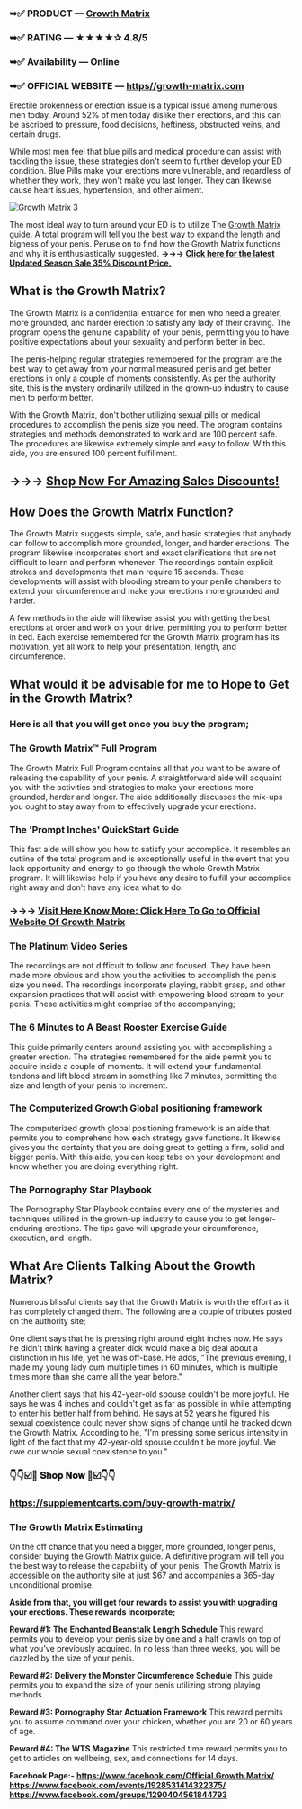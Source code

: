 ### ➥✅ PRODUCT — [Growth Matrix](https://www.facebook.com/Official.Growth.Matrix/)
### ➥✅ RATING — ★★★★✰ 4.8/5
### ➥✅ Availability — Online
### ➥✅ OFFICIAL WEBSITE — [https//growth-matrix.com](https://supplementcarts.com/buy-growth-matrix/)

Erectile brokenness or erection issue is a typical issue among numerous men today. Around 52% of men today dislike their erections, and this can be ascribed to pressure, food decisions, heftiness, obstructed veins, and certain drugs.

While most men feel that blue pills and medical procedure can assist with tackling the issue, these strategies don't seem to further develop your ED condition. Blue Pills make your erections more vulnerable, and regardless of whether they work, they won't make you last longer. They can likewise cause heart issues, hypertension, and other ailment.

![Growth Matrix 3](https://github.com/user-attachments/assets/57d0a068-5aaa-499f-ac8b-69ae7948ba8d)


The most ideal way to turn around your ED is to utilize The [Growth Matrix](https://thebuzzbyte.com/growth-matrix/) guide. A total program will tell you the best way to expand the length and bigness of your penis. Peruse on to find how the Growth Matrix functions and why it is enthusiastically suggested. **→→→ [Click here for the latest Updated Season Sale 35% Discount Price.](https://supplementcarts.com/buy-growth-matrix/)**

## What is the Growth Matrix?
The Growth Matrix is a confidential entrance for men who need a greater, more grounded, and harder erection to satisfy any lady of their craving. The program opens the genuine capability of your penis, permitting you to have positive expectations about your sexuality and perform better in bed.

The penis-helping regular strategies remembered for the program are the best way to get away from your normal measured penis and get better erections in only a couple of moments consistently. As per the authority site, this is the mystery ordinarily utilized in the grown-up industry to cause men to perform better.

With the Growth Matrix, don't bother utilizing sexual pills or medical procedures to accomplish the penis size you need. The program contains strategies and methods demonstrated to work and are 100 percent safe. The procedures are likewise extremely simple and easy to follow. With this aide, you are ensured 100 percent fulfillment.

## →→→ [Shop Now For Amazing Sales Discounts!](https://supplementcarts.com/buy-growth-matrix/)

## How Does the Growth Matrix Function?
The Growth Matrix suggests simple, safe, and basic strategies that anybody can follow to accomplish more grounded, longer, and harder erections. The program likewise incorporates short and exact clarifications that are not difficult to learn and perform whenever. The recordings contain explicit strokes and developments that main require 15 seconds. These developments will assist with blooding stream to your penile chambers to extend your circumference and make your erections more grounded and harder.

A few methods in the aide will likewise assist you with getting the best erections at order and work on your drive, permitting you to perform better in bed. Each exercise remembered for the Growth Matrix program has its motivation, yet all work to help your presentation, length, and circumference.

## What would it be advisable for me to Hope to Get in the Growth Matrix?
### Here is all that you will get once you buy the program;

### The Growth Matrix™ Full Program
The Growth Matrix Full Program contains all that you want to be aware of releasing the capability of your penis. A straightforward aide will acquaint you with the activities and strategies to make your erections more grounded, harder and longer. The aide additionally discusses the mix-ups you ought to stay away from to effectively upgrade your erections.

### The 'Prompt Inches' QuickStart Guide
This fast aide will show you how to satisfy your accomplice. It resembles an outline of the total program and is exceptionally useful in the event that you lack opportunity and energy to go through the whole Growth Matrix program. It will likewise help if you have any desire to fulfill your accomplice right away and don't have any idea what to do.

### →→→ [Visit Here Know More: Click Here To Go to Official Website Of Growth Matrix](https://supplementcarts.com/buy-growth-matrix/)

### The Platinum Video Series
The recordings are not difficult to follow and focused. They have been made more obvious and show you the activities to accomplish the penis size you need. The recordings incorporate playing, rabbit grasp, and other expansion practices that will assist with empowering blood stream to your penis. These activities might comprise of the accompanying;

### The 6 Minutes to A Beast Rooster Exercise Guide
This guide primarily centers around assisting you with accomplishing a greater erection. The strategies remembered for the aide permit you to acquire inside a couple of moments. It will extend your fundamental tendons and lift blood stream in something like 7 minutes, permitting the size and length of your penis to increment.

### The Computerized Growth Global positioning framework
The computerized growth global positioning framework is an aide that permits you to comprehend how each strategy gave functions. It likewise gives you the certainty that you are doing great to getting a firm, solid and bigger penis. With this aide, you can keep tabs on your development and know whether you are doing everything right.

### The Pornography Star Playbook
The Pornography Star Playbook contains every one of the mysteries and techniques utilized in the grown-up industry to cause you to get longer-enduring erections. The tips gave will upgrade your circumference, execution, and length.

## What Are Clients Talking About the Growth Matrix?
Numerous blissful clients say that the Growth Matrix is worth the effort as it has completely changed them. The following are a couple of tributes posted on the authority site;

One client says that he is pressing right around eight inches now. He says he didn't think having a greater dick would make a big deal about a distinction in his life, yet he was off-base. He adds, "The previous evening, I made my young lady cum multiple times in 60 minutes, which is multiple times more than she came all the year before."

Another client says that his 42-year-old spouse couldn't be more joyful. He says he was 4 inches and couldn't get as far as possible in while attempting to enter his better half from behind. He says at 52 years he figured his sexual coexistence could never show signs of change until he tracked down the Growth Matrix. According to he, "I'm pressing some serious intensity in light of the fact that my 42-year-old spouse couldn't be more joyful. We owe our whole sexual coexistence to you."

### 👇👇☑️🛒 𝐒𝐡𝐨𝐩 𝐍𝐨𝐰 🛒☑️👇👇
### https://supplementcarts.com/buy-growth-matrix/

### The Growth Matrix Estimating
On the off chance that you need a bigger, more grounded, longer penis, consider buying the Growth Matrix guide. A definitive program will tell you the best way to release the capability of your penis. The Growth Matrix is accessible on the authority site at just $67 and accompanies a 365-day unconditional promise.

**Aside from that, you will get four rewards to assist you with upgrading your erections. These rewards incorporate;**

**Reward #1: The Enchanted Beanstalk Length Schedule**
This reward permits you to develop your penis size by one and a half crawls on top of what you've previously acquired. In no less than three weeks, you will be dazzled by the size of your penis.

**Reward #2: Delivery the Monster Circumference Schedule**
This guide permits you to expand the size of your penis utilizing strong playing methods.

**Reward #3: Pornography Star Actuation Framework**
This reward permits you to assume command over your chicken, whether you are 20 or 60 years of age.

**Reward #4: The WTS Magazine**
This restricted time reward permits you to get to articles on wellbeing, sex, and connections for 14 days.

**Facebook Page:-**
**https://www.facebook.com/Official.Growth.Matrix/**
**https://www.facebook.com/events/1928531414322375/**
**https://www.facebook.com/groups/1290404561844793**

